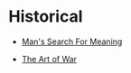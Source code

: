 # Historical


 - [Man's Search For Meaning](Man's%20Search%20For%20Meaning/index.md)
    
 - [The Art of War](The%20Art%20of%20War/index.md)
    
